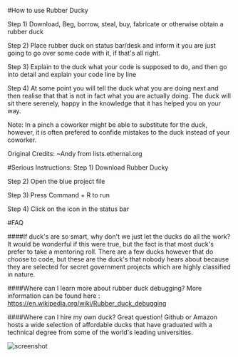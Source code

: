 #How to use Rubber Ducky 

Step 1) Download, Beg, borrow, steal, buy, fabricate or otherwise obtain a rubber duck 

Step 2) Place rubber duck on status bar/desk and inform it you are just going to go over some code with it, if that's all right.

Step 3) Explain to the duck what your code is supposed to do, and then go into detail and explain your code line by line

Step 4) At some point you will tell the duck what you are doing next and then realise that that is not in fact what you are actually doing. The duck will sit there serenely, happy in the knowledge that it has helped you on your way.

Note: In a pinch a coworker might be able to substitute for the duck, however, it is often prefered to confide mistakes to the duck instead of your coworker.

Original Credits: ~Andy from lists.ethernal.org

#Serious Instructions:
Step 1) Download Rubber Ducky

Step 2) Open the blue project file

Step 3) Press Command + R to run

Step 4) Click on the icon in the status bar


#FAQ


####If duck's are so smart, why don't we just let the ducks do all the work?
It would be wonderful if this were true, but the fact is that most duck's prefer to take a mentoring roll. There are a few ducks however that do choose to code, but these are the duck's that nobody hears about because they are selected for secret government projects which are highly classified in nature.

####Where can I learn more about rubber duck debugging?
More information can be found here : https://en.wikipedia.org/wiki/Rubber_duck_debugging

####Where can I hire my own duck?
Great question! Github or Amazon hosts a wide selection of affordable ducks that have graduated with a technical degree from some of the world's leading universities.


![screenshot](https://github.com/kennybatista/OSXRubberDucky/blob/master/image.png)
